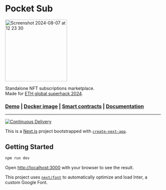 # Pocket Sub

<img width="200" alt="Screenshot 2024-08-07 at 12 23 30" src="https://github.com/user-attachments/assets/8a7cceed-7953-4806-9d99-9206795980e3">

Standalone NFT subscriptions marketplace.  
Made for [ETH global superhack 2024](https://ethglobal.com/events/superhack2024).  

### [Demo](https://pocketsub.io) | [Docker image](https://hub.docker.com/r/l1toshareip/pocketsub) | [Smart contracts](https://basescan.org/address/0x760022e8cf87953a171321e73c0bd28ad94eba99#code) | [Documentation](./documentation.md)

---

[![Continuous Delivery](https://github.com/cromatikap/pocketsub/actions/workflows/continuous-delivery.yml/badge.svg)](https://github.com/cromatikap/pocketsub/actions/workflows/continuous-delivery.yml)

This is a [Next.js](https://nextjs.org/) project bootstrapped with [`create-next-app`](https://github.com/vercel/next.js/tree/canary/packages/create-next-app).

## Getting Started

```bash
npm run dev
```

Open [http://localhost:3000](http://localhost:3000) with your browser to see the result.

This project uses [`next/font`](https://nextjs.org/docs/basic-features/font-optimization) to automatically optimize and load Inter, a custom Google Font.
